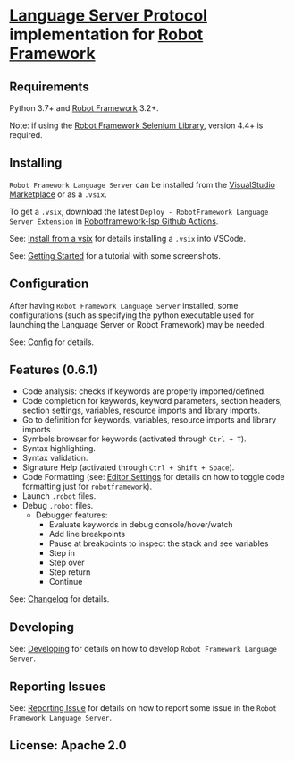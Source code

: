 [Language Server Protocol](https://github.com/Microsoft/language-server-protocol) implementation for [Robot Framework](https://robotframework.org/)
=============

Requirements
-------------

Python 3.7+ and [Robot Framework](https://robotframework.org/) 3.2+.

Note: if using the [Robot Framework Selenium Library](https://github.com/robotframework/SeleniumLibrary), version 4.4+ is required.

Installing
-----------

`Robot Framework Language Server` can be installed from the [VisualStudio Marketplace](https://marketplace.visualstudio.com/items?itemName=robocorp.robotframework-lsp) or as a `.vsix`.

To get a `.vsix`, download the latest `Deploy - RobotFramework Language Server Extension` in [Robotframework-lsp Github Actions](https://github.com/robocorp/robotframework-lsp/actions?query=workflow%3A%22Deploy+-+RobotFramework+Language+Server+Extension%22).

See: [Install from a vsix](https://code.visualstudio.com/docs/editor/extension-gallery#_install-from-a-vsix) for details installing a `.vsix` into VSCode.

See: [Getting Started](https://hub.robocorp.com/development/best-practices/language-server-protocol-for-robot-framework/) for a tutorial with some screenshots.


Configuration
-------------

After having `Robot Framework Language Server` installed, some configurations (such as specifying
the python executable used for launching the Language Server or Robot Framework)
may be needed.

See: [Config](docs/config.md) for details.
  

Features (0.6.1)
-----------------

- Code analysis: checks if keywords are properly imported/defined.
- Code completion for keywords, keyword parameters, section headers, section settings, variables, resource imports and library imports.
- Go to definition for keywords, variables, resource imports and library imports
- Symbols browser for keywords (activated through `Ctrl + T`).
- Syntax highlighting.
- Syntax validation.
- Signature Help (activated through `Ctrl + Shift + Space`).
- Code Formatting (see: [Editor Settings](https://code.visualstudio.com/docs/getstarted/settings#_language-specific-editor-settings) for details on how to toggle code formatting just for `robotframework`).
- Launch `.robot` files.
- Debug `.robot` files.
    - Debugger features:
        - Evaluate keywords in debug console/hover/watch
        - Add line breakpoints
        - Pause at breakpoints to inspect the stack and see variables
        - Step in
        - Step over
        - Step return
        - Continue

See: [Changelog](docs/changelog.md) for details.


Developing
------------

See: [Developing](docs/develop.md) for details on how to develop `Robot Framework Language Server`.

Reporting Issues
-----------------

See: [Reporting Issue](docs/reporting_issues.md) for details on how to report some issue in the `Robot Framework Language Server`.

License: Apache 2.0
-------------------
